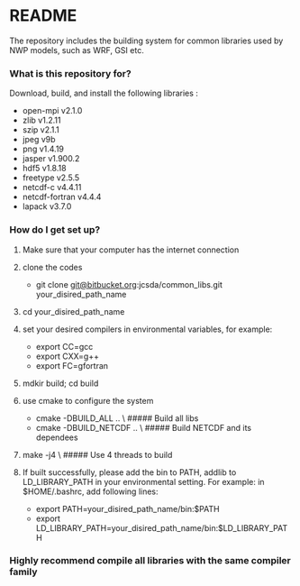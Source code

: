 # README #

The repository includes the building system for common libraries used by NWP models, such as WRF, GSI etc.

### What is this repository for? ###

Download, build, and install the following libraries :

* open-mpi v2.1.0
* zlib v1.2.11
* szip v2.1.1
* jpeg v9b
* png v1.4.19
* jasper v1.900.2 
* hdf5 v1.8.18
* freetype v2.5.5
* netcdf-c v4.4.11
* netcdf-fortran v4.4.4
* lapack v3.7.0

### How do I get set up? ###

1. Make sure that your computer has the internet connection

2. clone the codes

   * git clone git@bitbucket.org:jcsda/common\_libs.git your\_disired\_path\_name
  
3. cd your\_disired\_path\_name

4. set your desired compilers in environmental variables, for example:

   * export CC=gcc
   * export CXX=g++
   * export FC=gfortran
  
5. mdkir build; cd build

6. use cmake to configure the system

   * cmake -DBUILD\_ALL ..                  \    #####  Build all libs
   * cmake -DBUILD\_NETCDF ..               \    #####  Build NETCDF and its dependees

7. make -j4                                 \    #####  Use 4 threads to build

8. If built successfully, please add the bin to PATH, addlib to LD\_LIBRARY\_PATH in your environmental setting. For example: in $HOME/.bashrc, add following lines:

   * export PATH=your\_disired\_path_name/bin:$PATH
   * export LD\_LIBRARY\_PATH=your\_disired\_path\_name/bin:$LD\_LIBRARY\_PATH
  
### Highly recommend compile all libraries with the same compiler family ###